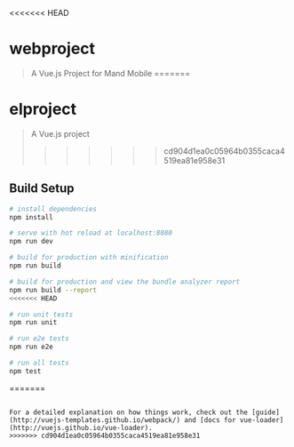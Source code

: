 <<<<<<< HEAD
# webproject

> A Vue.js Project for Mand Mobile
=======
# elproject

> A Vue.js project
>>>>>>> cd904d1ea0c05964b0355caca4519ea81e958e31

## Build Setup

``` bash
# install dependencies
npm install

# serve with hot reload at localhost:8080
npm run dev

# build for production with minification
npm run build

# build for production and view the bundle analyzer report
npm run build --report
<<<<<<< HEAD

# run unit tests
npm run unit

# run e2e tests
npm run e2e

# run all tests
npm test
```
=======
```

For a detailed explanation on how things work, check out the [guide](http://vuejs-templates.github.io/webpack/) and [docs for vue-loader](http://vuejs.github.io/vue-loader).
>>>>>>> cd904d1ea0c05964b0355caca4519ea81e958e31

